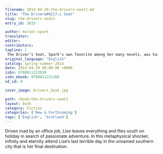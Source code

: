 ```yaml
---
filename: 2014-04-29-the-drivers-seat1.md
title: "The Driver&#8217;s Seat"
slug: the-drivers-seat1
entry_id: 3833

author: muriel-spark
translator: 
editor: 
contributors: 
tagline: |
 The Driver’s Seat, Spark’s own favorite among her many novels, was hailed by the New Yorker as “her spiny and treacherous masterpiece”
original_language: "English"
catalog: spring-summer-2014
date: 2014-04-29 00:00:00 +0000 
isbn: 9780811223010
isbn_ebook: 9780811221368
nd_id: 0

cover_image: Drivers_Seat.jpg

path: /book/the-drivers-seat1
layout: book
category: Fiction
categories: ['New & Forthcoming']
tags: ['English', 'Scotland']
---
```

Driven mad by an office job, Lise leaves everything and flies south on holiday in search of passionate adventure. In this metaphysical shocker, infinity and eternity attend Lise’s last terrible day in the unnamed southern city that is her final destination.





